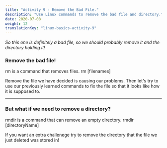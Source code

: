 ```yaml
---
title: "Activity 9 - Remove the Bad File."
description: "Use Linux commands to remove the bad file and directory."
date: 2020-07-08
weight: 12
translationKey: "linux-basics-activity-9"
---
```


*So this one is definitely a bad file, so we should probably remove it and the directory holding it!*

### Remove the bad file!

rm is a command that removes files.
rm [filenames]

Remove the file we have decided is causing our problems. Then let's try to use our previously learned commands to fix the file so that it looks like how it is supposed to.

----

### But what if we need to remove a directory?

rmdir is a command that can remove an empty directory.
rmdir [directoryName]

If you want an extra challenege try to remove the directory that the file we just deleted was stored in!
